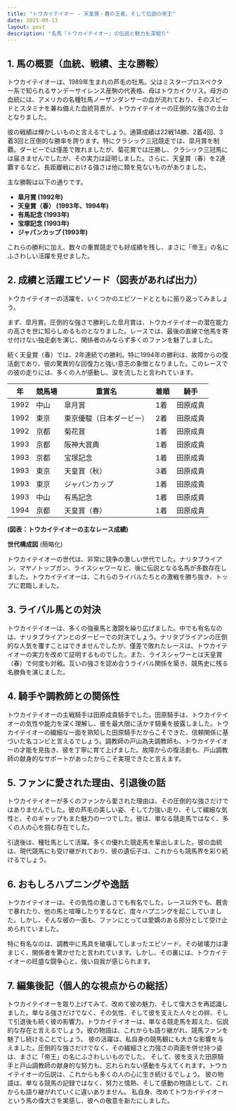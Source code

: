 ```yaml
---
title: "トウカイテイオー - 天皇賞・春の王者、そして伝説の帝王"
date: 2025-09-13
layout: post
description: "名馬『トウカイテイオー』の伝説と魅力を深堀り"
---
```


## 1. 馬の概要（血統、戦績、主な勝鞍）

トウカイテイオーは、1989年生まれの芦毛の牡馬。父はミスタープロスペクター系で知られるサンデーサイレンス産駒の代表格、母はトウカイクリス。母方の血統には、アメリカの名種牡馬ノーザンダンサーの血が流れており、そのスピードとスタミナを兼ね備えた血統背景が、トウカイテイオーの圧倒的な強さの土台となりました。

彼の戦績は輝かしいものと言えるでしょう。通算成績は22戦14勝、2着4回、3着3回と圧倒的な勝率を誇ります。特にクラシック三冠競走では、皐月賞を制覇。ダービーでは僅差で敗れましたが、菊花賞では圧勝し、クラシック三冠馬には届きませんでしたが、その実力は証明しました。さらに、天皇賞（春）を2連覇するなど、長距離戦における強さは他に類を見ないものがありました。

主な勝鞍は以下の通りです。

* **皐月賞 (1992年)**
* **天皇賞（春） (1993年、1994年)**
* **有馬記念 (1993年)**
* **宝塚記念 (1993年)**
* **ジャパンカップ (1993年)**

これらの勝利に加え、数々の重賞競走でも好成績を残し、まさに「帝王」の名にふさわしい活躍を見せました。


## 2. 成績と活躍エピソード（図表があれば出力）

トウカイテイオーの活躍を、いくつかのエピソードとともに振り返ってみましょう。

まず、皐月賞。圧倒的な強さで勝利した皐月賞は、トウカイテイオーの潜在能力の高さを世に知らしめるものとなりました。レースでは、最後の直線で他馬を寄せ付けない独走劇を演じ、関係者のみならず多くのファンを魅了しました。

続く天皇賞（春）では、2年連続での勝利。特に1994年の勝利は、故障からの復活劇であり、彼の驚異的な回復力と強い意志の象徴となりました。このレースでの彼の走りには、多くの人が感動し、涙を流したと言われています。

| 年 | 競馬場 | 重賞名 | 着順 | 騎手 |
|---|---|---|---|---|
| 1992 | 中山 | 皐月賞 | 1着 | 田原成貴 |
| 1992 | 東京 | 東京優駿（日本ダービー） | 2着 | 田原成貴 |
| 1992 | 京都 | 菊花賞 | 1着 | 田原成貴 |
| 1993 | 京都 | 阪神大賞典 | 1着 | 田原成貴 |
| 1993 | 京都 | 宝塚記念 | 1着 | 田原成貴 |
| 1993 | 東京 | 天皇賞（秋） | 3着 | 田原成貴 |
| 1993 | 東京 | ジャパンカップ | 1着 | 田原成貴 |
| 1993 | 中山 | 有馬記念 | 1着 | 田原成貴 |
| 1994 | 京都 | 天皇賞（春） | 1着 | 田原成貴 |

**(図表：トウカイテイオーの主なレース成績)**


**世代構成図** (簡略化)

トウカイテイオーの世代は、非常に競争の激しい世代でした。ナリタブライアン、マヤノトップガン、ライスシャワーなど、後に伝説となる名馬が多数存在しました。トウカイテイオーは、これらのライバルたちとの激戦を勝ち抜き、トップに君臨しました。


## 3. ライバル馬との対決

トウカイテイオーは、多くの強豪馬と激闘を繰り広げました。中でも有名なのは、ナリタブライアンとのダービーでの対決でしょう。ナリタブライアンの圧倒的な人気を覆すことはできませんでしたが、僅差で敗れたレースは、トウカイテイオーの実力を改めて証明するものでした。また、ライスシャワーとは天皇賞（春）で何度も対戦。互いの強さを認め合うライバル関係を築き、競馬史に残る名勝負を演じました。


## 4. 騎手や調教師との関係性

トウカイテイオーの主戦騎手は田原成貴騎手でした。田原騎手は、トウカイテイオーの気性や能力を深く理解し、彼を最大限に活かす騎乗を披露しました。トウカイテイオーの繊細な一面を熟知した田原騎手だからこそできた、信頼関係に基づいた名コンビと言えるでしょう。調教師の戸山為夫調教師も、トウカイテイオーの才能を見抜き、彼を丁寧に育て上げました。故障からの復活劇も、戸山調教師の献身的なサポートがあったからこそ実現できたと言えます。


## 5. ファンに愛された理由、引退後の話

トウカイテイオーが多くのファンから愛された理由は、その圧倒的な強さだけではありませんでした。彼の芦毛の美しい姿、そして力強い走り、そして繊細な気性と、そのギャップもまた魅力の一つでした。彼は、単なる競走馬ではなく、多くの人の心を掴む存在でした。

引退後は、種牡馬として活躍。多くの優れた競走馬を輩出しました。彼の血統は、現代競馬にも受け継がれており、彼の遺伝子は、これからも競馬界を彩り続けるでしょう。


## 6. おもしろハプニングや逸話

トウカイテイオーは、その気性の激しさでも有名でした。レース以外でも、厩舎で暴れたり、他の馬と喧嘩したりするなど、度々ハプニングを起こしていました。しかし、そんな彼の一面も、ファンにとっては愛嬌のある部分として受け止められていました。

特に有名なのは、調教中に馬具を破壊してしまったエピソード。その破壊力は凄まじく、関係者を驚かせたと言われています。しかし、その裏には、トウカイテイオーの旺盛な闘争心と、強い自我が感じられます。


## 7. 編集後記（個人的な視点からの総括）

トウカイテイオーを取り上げてみて、改めて彼の魅力、そして偉大さを再認識しました。単なる強さだけでなく、その気性、そして彼を支えた人々との絆、そして引退後も続く彼の影響力。トウカイテイオーは、単なる競走馬を超えた、伝説的な存在と言えるでしょう。彼の物語は、これからも語り継がれ、競馬ファンを魅了し続けることでしょう。  彼の活躍は、私自身の競馬観にも大きな影響を与えました。圧倒的な強さだけでなく、その繊細さと力強さの両面を併せ持つ姿は、まさに「帝王」の名にふさわしいものでした。  そして、彼を支えた田原騎手と戸山調教師の献身的な努力も、忘れられない感動を与えてくれます。トウカイテイオーの伝説は、これからも多くの人の心に生き続けるでしょう。  彼の物語は、単なる競馬の記録ではなく、努力と情熱、そして感動の物語として、これからも語り継がれていくに違いありません。  私自身、改めてトウカイテイオーという馬の偉大さを実感し、彼への敬意を新たにしました。
